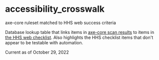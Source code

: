 # accessibility_crosswalk
axe-core ruleset matched to HHS web success criteria

Database lookup table that links items in [axe-core scan results](https://github.com/dequelabs/axe-core/blob/develop/doc/rule-descriptions.md) to items in [the HHS web checklist](https://www.hhs.gov/sites/default/files/hhs-508-webapps-checklist.xlsx). Also highlights the HHS checklist items that don't appear to be testable with automation.

Current as of October 29, 2022

